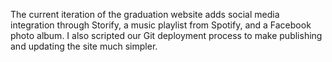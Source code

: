 The current iteration of the graduation website adds social media integration through Storify, a music playlist from Spotify, and a Facebook photo album. I also scripted our Git deployment process to make publishing and updating the site much simpler.
